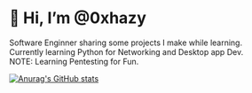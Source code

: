 # 👋 Hi, I’m @0xhazy
Software Enginner sharing some projects I make while learning. </br>
Currently learning Python for Networking and Desktop app Dev.</br>
NOTE: Learning Pentesting for Fun.
<!-- Github stats from https://github.com/anuraghazra/github-readme-stats -->
[![Anurag's GitHub stats](https://github-readme-stats.vercel.app/api?username=0xhazy)](https://github.com/anuraghazra/github-readme-stats)
